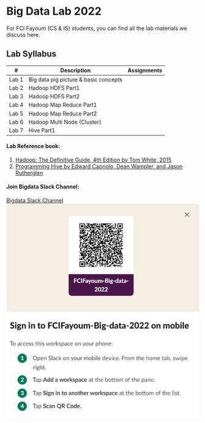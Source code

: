 # Big Data Lab 2022

For FCI Fayoum (CS & IS) students, you can find all the lab materials we discuss here.

## Lab Syllabus

| # |  Description   | Assignments|
| - | -------------- | ---------  |
| Lab 1       |  Big data pig picture & basic concepts                      |  |
| Lab 2      |  Hadoop HDFS  Part1   |  |
| Lab 3      |  Hadoop HDFS  Part2   |  |
| Lab 4      |  Hadoop Map Reduce Part1|  |
| Lab 5      |  Hadoop Map Reduce Part2|  |
| Lab 6      |  Hadoop Multi Node (Cluster)|  |
| Lab 7      |  Hive Part1|  |

#### Lab Reference book: 
1. [Hadoop: The Definitive Guide, 4th Edition by Tom White, 2015](https://www.oreilly.com/library/view/hadoop-the-definitive/9781491901687/)
2. [Programming Hive by Edward Capriolo, Dean Wampler, and Jason Rutherglen](https://www.oreilly.com/library/view/programming-hive/9781449326944/)

#### Join Bigdata Slack Channel:
[Bigdata Slack Channel](https://join.slack.com/t/fcifayoumbigd-dyn4223/shared_invite/zt-1i0git3ww-3K9IxgKvdzPYGanjIvNijg)
![image info](./Extra/slack-channel-qr.png)

